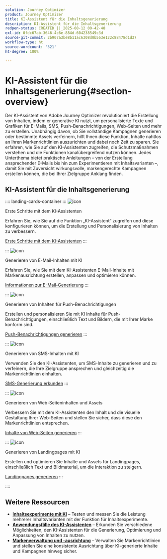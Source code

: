 ```yaml
---
solution: Journey Optimizer
product: Journey Optimizer
title: KI-Assistent für die Inhaltsgenerierung
description: KI-Assistent für die Inhaltsgenerierung
redpen-status: CREATED_||_2025-08-12_00-42-48
exl-id: 0fdc67ab-3646-4c6e-884d-604238549c3d
source-git-commit: 2b907a3be8b11ac6308d0b563e122c88478d1d37
workflow-type: ht
source-wordcount: '321'
ht-degree: 100%

---
```


# KI-Assistent für die Inhaltsgenerierung{#section-overview}

Der KI-Assistent von Adobe Journey Optimizer revolutioniert die Erstellung von Inhalten, indem er generative KI nutzt, um personalisierte Texte und Grafiken für E-Mails, SMS, Push-Benachrichtigungen, Web-Seiten und mehr zu erstellen. Unabhängig davon, ob Sie vollständige Kampagnen generieren oder bestimmte Assets verfeinern, hilft Ihnen diese Funktion, Inhalte nahtlos an Ihren Markenrichtlinien auszurichten und dabei noch Zeit zu sparen. Sie erfahren, wie Sie auf den KI-Assistenten zugreifen, die Schutzmaßnahmen verstehen und die Funktionen kanalübergreifend nutzen können. Jedes Unterthema bietet praktische Anleitungen – von der Erstellung ansprechender E-Mails bis hin zum Experimentieren mit Inhaltsvarianten –, damit Sie mit Zuversicht wirkungsvolle, markengerechte Kampagnen erstellen können, die bei Ihrer Zielgruppe Anklang finden.

## KI-Assistent für die Inhaltsgenerierung

:::: landing-cards-container
:::
![icon](https://cdn.experienceleague.adobe.com/icons/circle-play.svg)

Erste Schritte mit dem KI-Assistenten

Erfahren Sie, wie Sie auf die Funktion „KI-Assistent“ zugreifen und diese konfigurieren können, um die Erstellung und Personalisierung von Inhalten zu verbessern.

[Erste Schritte mit dem KI-Assistenten](../using/content-management/gs-generative.md)
:::

:::
![icon](https://cdn.experienceleague.adobe.com/icons/envelope.svg)

Generieren von E-Mail-Inhalten mit KI

Erfahren Sie, wie Sie mit dem KI-Assistenten E-Mail-Inhalte mit Markenausrichtung erstellen, anpassen und optimieren können.

[Informationen zur E-Mail-Generierung](../using/content-management/generative-email.md)
:::

:::
![icon](https://cdn.experienceleague.adobe.com/icons/bell.svg)

Generieren von Inhalten für Push-Benachrichtigungen

Erstellen und personalisieren Sie mit KI Inhalte für Push-Benachrichtigungen, einschließlich Text und Bildern, die mit Ihrer Marke konform sind.

[Push-Benachrichtigungen generieren](../using/content-management/generative-push.md)
:::

:::
![icon](https://cdn.experienceleague.adobe.com/icons/message.svg)

Generieren von SMS-Inhalten mit KI

Verwenden Sie den KI-Assistenten, um SMS-Inhalte zu generieren und zu verfeinern, die Ihre Zielgruppe ansprechen und gleichzeitig die Markenrichtlinien einhalten.

[SMS-Generierung erkunden](../using/content-management/generative-sms.md)
:::

:::
![icon](https://cdn.experienceleague.adobe.com/icons/globe.svg)

Generieren von Web-Seiteninhalten und Assets

Verbessern Sie mit dem KI-Assistenten den Inhalt und die visuelle Gestaltung Ihrer Web-Seiten und stellen Sie sicher, dass diese den Markenrichtlinien entsprechen.

[Inhalte von Web-Seiten generieren](../using/content-management/generative-web.md)
:::

:::
![icon](https://cdn.experienceleague.adobe.com/icons/window-maximize.svg)

Generieren von Landingpages mit KI

Erstellen und optimieren Sie Inhalte und Assets für Landingpages, einschließlich Text und Bildmaterial, um die Interaktion zu steigern.

[Landingpages generieren](../using/content-management/generative-lp.md)
:::

::::


## Weitere Ressourcen

- **[Inhaltsexperimente mit KI](../using/content-management/generative-experimentation.md)** – Testen und messen Sie die Leistung mehrerer Inhaltsvarianten mit der Funktion für Inhaltsexperimente.
- **[Anwendungsfälle des KI-Assistenten](../using/content-management/generative-uc.md)** – Erkunden Sie verschiedene Möglichkeiten, den KI-Assistenten für die Generierung, Optimierung und Anpassung von Inhalten zu nutzen.
- **[Markenverwaltung und -ausrichtung](brands-landing-page.md)** – Verwalten Sie Markenrichtlinien und stellen Sie eine konsistente Ausrichtung über KI-generierte Inhalte und Kampagnen hinweg sicher.

